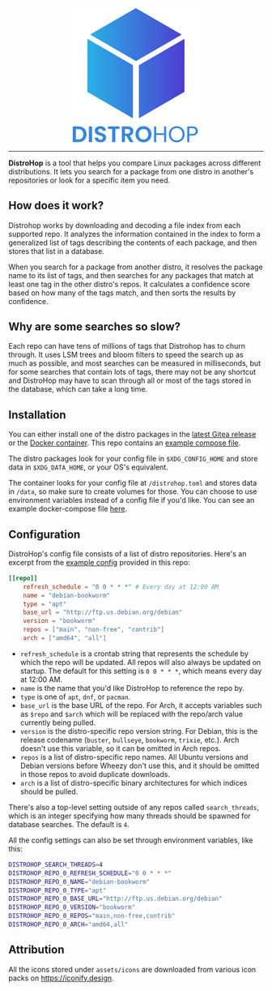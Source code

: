 <p align="center">
    <img width="250" src="assets/logo/distrohop-text-bottom.svg">
</p>

---

**DistroHop** is a tool that helps you compare Linux packages across different distributions. It lets you search for a package from one distro in another's repositories or look for a specific item you need.

## How does it work?

Distrohop works by downloading and decoding a file index from each supported repo. It analyzes the information contained in the index to form a generalized list of tags describing the contents of each package, and then stores that list in a database.

When you search for a package from another distro, it resolves the package name to its list of tags, and then searches for any packages that match at least one tag in the other distro's repos. It calculates a confidence score based on how many of the tags match, and then sorts the results by confidence.

## Why are some searches so slow?

Each repo can have tens of millions of tags that Distrohop has to churn through. It uses LSM trees and bloom filters to speed the search up as much as possible, and most searches can be measured in milliseconds, but for some searches that contain lots of tags, there may not be any shortcut and DistroHop may have to scan through all or most of the tags stored in the database, which can take a long time.

## Installation

You can either install one of the distro packages in the [latest Gitea release](https://gitea.elara.ws/Elara6331/distrohop/releases/latest) or the [Docker container](https://gitea.elara.ws/elara6331/-/packages/container/distrohop/latest). This repo contains an [example compose file](docker-compose.yml).

The distro packages look for your config file in `$XDG_CONFIG_HOME` and store data in `$XDG_DATA_HOME`, or your OS's equivalent.

The container looks for your config file at `/distrohop.toml` and stores data in `/data`, so make sure to create volumes for those. You can choose to use environment variables instead of a config file if you'd like. You can see an example docker-compose file [here](docker-compose.yml).

## Configuration

DistroHop's config file consists of a list of distro repositories. Here's an excerpt from the [example config](distrohop.toml) provided in this repo:

```toml
[[repo]]
    refresh_schedule = "0 0 * * *" # Every day at 12:00 AM
    name = "debian-bookworm"
    type = "apt"
    base_url = "http://ftp.us.debian.org/debian"
    version = "bookworm"
    repos = ["main", "non-free", "contrib"]
    arch = ["amd64", "all"]
```

- `refresh_schedule` is a crontab string that represents the schedule by which the repo will be updated. All repos will also always be updated on startup. The default for this setting is `0 0 * * *`, which means every day at 12:00 AM.
- `name` is the name that you'd like DistroHop to reference the repo by.
- `type` is one of `apt`, `dnf`, or `pacman`.
- `base_url` is the base URL of the repo. For Arch, it accepts variables such as `$repo` and `$arch` which will be replaced with the repo/arch value currently being pulled.
- `version` is the distro-specific repo version string. For Debian, this is the release codename (`buster`, `bullseye`, `bookworm`, `trixie`, etc.). Arch doesn't use this variable, so it can be omitted in Arch repos.
- `repos` is a list of distro-specific repo names. All Ubuntu versions and Debian versions before Wheezy don't use this, and it should be omitted in those repos to avoid duplicate downloads.
- `arch` is a list of distro-specific binary architectures for which indices should be pulled.

There's also a top-level setting outside of any repos called `search_threads`, which is an integer specifying how many threads should be spawned for database searches. The default is `4`.

All the config settings can also be set through environment variables, like this:

```bash
DISTROHOP_SEARCH_THREADS=4
DISTROHOP_REPO_0_REFRESH_SCHEDULE="0 0 * * *"
DISTROHOP_REPO_0_NAME="debian-bookworm"
DISTROHOP_REPO_0_TYPE="apt"
DISTROHOP_REPO_0_BASE_URL="http://ftp.us.debian.org/debian"
DISTROHOP_REPO_0_VERSION="bookworm"
DISTROHOP_REPO_0_REPOS="main,non-free,contrib"
DISTROHOP_REPO_0_ARCH="amd64,all"
```

## Attribution

All the icons stored under `assets/icons` are downloaded from various icon packs on https://iconify.design.